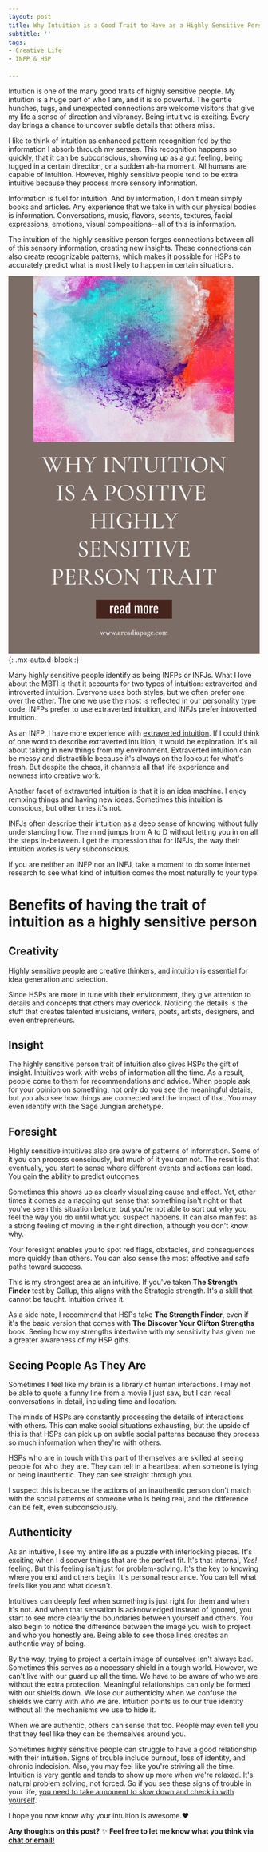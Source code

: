 ```yaml
---
layout: post
title: Why Intuition is a Good Trait to Have as a Highly Sensitive Person
subtitle: ''
tags:
- Creative Life
- INFP & HSP

---
```

Intuition is one of the many good traits of highly sensitive people. My intuition is a huge part of who I am, and it is so powerful. The gentle hunches, tugs, and unexpected connections are welcome visitors that give my life a sense of direction and vibrancy. Being intuitive is exciting. Every day brings a chance to uncover subtle details that others miss.

I like to think of intuition as enhanced pattern recognition fed by the information I absorb through my senses. This recognition happens so quickly, that it can be subconscious, showing up as a gut feeling, being tugged in a certain direction, or a sudden ah-ha moment. All humans are capable of intuition. However, highly sensitive people tend to be extra intuitive because they process more sensory information.

Information is fuel for intuition. And by information, I don't mean simply books and articles. Any experience that we take in with our physical bodies is information. Conversations, music, flavors, scents, textures, facial expressions, emotions, visual compositions--all of this is information.

The intuition of the highly sensitive person forges connections between all of this sensory information, creating new insights. These connections can also create recognizable patterns, which makes it possible for HSPs to accurately predict what is most likely to happen in certain situations.

![traits of highly sensitive person highly sensitive person good traits highly sensitive person trait](/uploads/intuition-highly-sensitive-person-trait.png "Intuition is a good highly sensitive person trait"){: .mx-auto.d-block :}

Many highly sensitive people identify as being INFPs or INFJs. What I love about the MBTI is that it accounts for two types of intuition: extraverted and introverted intuition. Everyone uses both styles, but we often prefer one over the other. The one we use the most is reflected in our personality type code. INFPs prefer to use extraverted intuition, and INFJs prefer introverted intuition.

As an INFP, I have more experience with [extraverted intuition](https://arcadiapage.com/2018/09/accepting-my-scattered-work-style-as.html). If I could think of one word to describe extraverted intuition, it would be exploration. It's all about taking in new things from my environment. Extraverted intuition can be messy and distractible because it's always on the lookout for what's fresh. But despite the chaos, it channels all that life experience and newness into creative work.

Another facet of extraverted intuition is that it is an idea machine. I enjoy remixing things and having new ideas. Sometimes this intuition is conscious, but other times it's not.

INFJs often describe their intuition as a deep sense of knowing without fully understanding how. The mind jumps from A to D without letting you in on all the steps in-between. I get the impression that for INFJs, the way their intuition works is very subconscious.

If you are neither an INFP nor an INFJ, take a moment to do some internet research to see what kind of intuition comes the most naturally to your type.

# Benefits of having the trait of intuition as a highly sensitive person

## Creativity

Highly sensitive people are creative thinkers, and intuition is essential for idea generation and selection.

Since HSPs are more in tune with their environment, they give attention to details and concepts that others may overlook. Noticing the details is the stuff that creates talented musicians, writers, poets, artists, designers, and even entrepreneurs.

## Insight

The highly sensitive person trait of intuition also gives HSPs the gift of insight. Intuitives work with webs of information all the time. As a result, people come to them for recommendations and advice. When people ask for your opinion on something, not only do you see the meaningful details, but you also see how things are connected and the impact of that. You may even identify with the Sage Jungian archetype.

## Foresight

Highly sensitive intuitives also are aware of patterns of information. Some of it you can process consciously, but much of it you can not. The result is that eventually, you start to sense where different events and actions can lead. You gain the ability to predict outcomes.

Sometimes this shows up as clearly visualizing cause and effect. Yet, other times it comes as a nagging gut sense that something isn't right or that you've seen this situation before, but you're not able to sort out why you feel the way you do until what you suspect happens. It can also manifest as a strong feeling of moving in the right direction, although you don't know why.

Your foresight enables you to spot red flags, obstacles, and  consequences more quickly than others. You can also sense the most effective and safe paths toward success.

This is my strongest area as an intuitive. If you've taken **The Strength Finder** test by Gallup, this aligns with the Strategic strength. It's a skill that cannot be taught. Intuition drives it.

As a side note, I recommend that HSPs take **The Strength Finder**, even if it's the basic version that comes with **The Discover Your Clifton Strengths** book. Seeing how my strengths intertwine with my sensitivity has given me a greater awareness of my HSP gifts.

## Seeing People As They Are

Sometimes I feel like my brain is a library of human interactions. I may not be able to quote a funny line from a movie I just saw, but I can recall conversations in detail, including time and location.

The minds of HSPs are constantly processing the details of interactions with others. This can make social situations exhausting, but the upside of this is that HSPs can pick up on subtle social patterns because they process so much information when they're with others.

HSPs who are in touch with this part of themselves are skilled at seeing people for who they are. They can tell in a heartbeat when someone is lying or being inauthentic. They can see straight through you.

I suspect this is because the actions of an inauthentic person don't match with the social patterns of someone who is being real, and the difference can be felt, even subconsciously.

## Authenticity

As an intuitive, I see my entire life as a puzzle with interlocking pieces. It's exciting when I discover things that are the perfect fit. It's that internal, _Yes!_  feeling. But this feeling isn't just for problem-solving. It's the key to knowing where you end and others begin. It's personal resonance. You can tell what feels like you and what doesn't.

Intuitives can deeply feel when something is just right for them and when it's not. And when that sensation is acknowledged instead of ignored, you start to see more clearly the boundaries between yourself and others. You also begin to notice the difference between the image you wish to project and who you honestly are. Being able to see those lines creates an authentic way of being.

By the way, trying to project a certain image of ourselves isn't always bad. Sometimes this serves as a necessary shield in a tough world. However, we can't live with our guard up all the time. We have to be aware of who we are without the extra protection. Meaningful relationships can only be formed with our shields down. We lose our authenticity when we confuse the shields we carry with who we are. Intuition points us to our true identity without all the mechanisms we use to hide it.

When we are authentic, others can sense that too. People may even tell you that they feel like they can be themselves around you.

Sometimes highly sensitive people can struggle to have a good relationship with their intuition. Signs of trouble include burnout, loss of identity, and chronic indecision. Also, you may feel like you're striving all the time. Intuition is very gentle and tends to show up more when we're relaxed. It's natural problem solving, not forced. So if you see these signs of trouble in your life, [you need to take a moment to slow down and check in with yourself](https://arcadiapage.com/2022-08-20-rethink-your-sensitivity-8-important-life-changes-to-make-after-learning-you-re-an-hsp/).

I hope you now know why your intuition is awesome.❤️

**Any thoughts on this post?** ✨ **Feel free to let me know what you think via** [**chat or email!**](https://arcadiapage.com/coffee/)